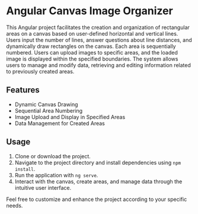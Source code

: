 # Angular Canvas Image Organizer

This Angular project facilitates the creation and organization of rectangular areas on a canvas based on user-defined horizontal and vertical lines. 
Users input the number of lines, answer questions about line distances, and dynamically draw rectangles on the canvas. Each area is sequentially numbered. 
Users can upload images to specific areas, and the loaded image is displayed within the specified boundaries. 
The system allows users to manage and modify data, retrieving and editing information related to previously created areas.

## Features

- Dynamic Canvas Drawing
- Sequential Area Numbering
- Image Upload and Display in Specified Areas
- Data Management for Created Areas

## Usage

1. Clone or download the project.
2. Navigate to the project directory and install dependencies using `npm install`.
3. Run the application with `ng serve`.
4. Interact with the canvas, create areas, and manage data through the intuitive user interface.

Feel free to customize and enhance the project according to your specific needs.
